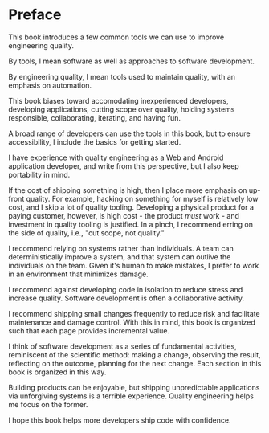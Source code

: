 # Preface

This book introduces a few common tools we can use to improve engineering quality.

By tools, I mean software as well as approaches to software development.

By engineering quality, I mean tools used to maintain quality, with an emphasis on automation.

This book biases toward accomodating inexperienced developers, developing applications, cutting scope over quality, holding systems responsible, collaborating, iterating, and having fun.

A broad range of developers can use the tools in this book, but to ensure accessibility, I include the basics for getting started.

I have experience with quality engineering as a Web and Android application developer, and write from this perspective, but I also keep portability in mind.

If the cost of shipping something is high, then I place more emphasis on up-front quality. For example, hacking on something for myself is relatively low cost, and I skip a lot of quality tooling. Developing a physical product for a paying customer, however, is high cost - the product _must_ work - and investment in quality tooling is justified. In a pinch, I recommend erring on the side of quality, i.e., "cut scope, not quality."

I recommend relying on systems rather than individuals. A team can deterministically improve a system, and that system can outlive the individuals on the team. Given it's human to make mistakes, I prefer to work in an environment that minimizes damage.

I recommend against developing code in isolation to reduce stress and increase quality. Software development is often a collaborative activity.

I recommend shipping small changes frequently to reduce risk and facilitate maintenance and damage control. With this in mind, this book is organized such that each page provides incremental value.

I think of software development as a series of fundamental activities, reminiscent of the scientific method: making a change, observing the result, reflecting on the outcome, planning for the next change. Each section in this book is organized in this way.

Building products can be enjoyable, but shipping unpredictable applications via unforgiving systems is a terrible experience. Quality engineering helps me focus on the former.

I hope this book helps more developers ship code with confidence.